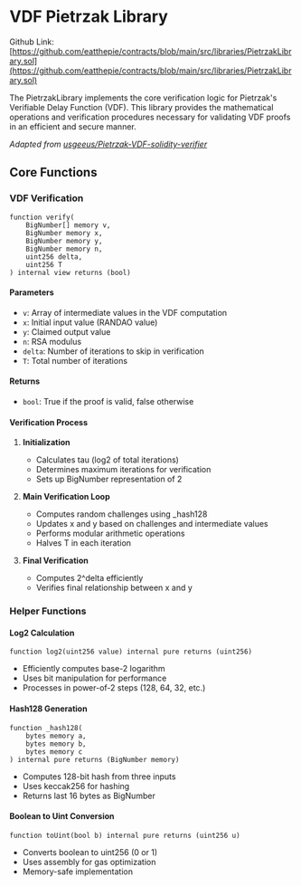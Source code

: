 # VDF Pietrzak Library

Github Link: [https://github.com/eatthepie/contracts/blob/main/src/libraries/PietrzakLibrary.sol](https://github.com/eatthepie/contracts/blob/main/src/libraries/PietrzakLibrary.sol)

The PietrzakLibrary implements the core verification logic for Pietrzak's Verifiable Delay Function (VDF). This library provides the mathematical operations and verification procedures necessary for validating VDF proofs in an efficient and secure manner.

_Adapted from [usgeeus/Pietrzak-VDF-solidity-verifier](https://github.com/usgeeus/Pietrzak-VDF-solidity-verifier)_

## Core Functions

### VDF Verification

```solidity
function verify(
    BigNumber[] memory v,
    BigNumber memory x,
    BigNumber memory y,
    BigNumber memory n,
    uint256 delta,
    uint256 T
) internal view returns (bool)
```

#### Parameters

- `v`: Array of intermediate values in the VDF computation
- `x`: Initial input value (RANDAO value)
- `y`: Claimed output value
- `n`: RSA modulus
- `delta`: Number of iterations to skip in verification
- `T`: Total number of iterations

#### Returns

- `bool`: True if the proof is valid, false otherwise

#### Verification Process

1. **Initialization**

   - Calculates tau (log2 of total iterations)
   - Determines maximum iterations for verification
   - Sets up BigNumber representation of 2

2. **Main Verification Loop**

   - Computes random challenges using \_hash128
   - Updates x and y based on challenges and intermediate values
   - Performs modular arithmetic operations
   - Halves T in each iteration

3. **Final Verification**
   - Computes 2^delta efficiently
   - Verifies final relationship between x and y

### Helper Functions

#### Log2 Calculation

```solidity
function log2(uint256 value) internal pure returns (uint256)
```

- Efficiently computes base-2 logarithm
- Uses bit manipulation for performance
- Processes in power-of-2 steps (128, 64, 32, etc.)

#### Hash128 Generation

```solidity
function _hash128(
    bytes memory a,
    bytes memory b,
    bytes memory c
) internal pure returns (BigNumber memory)
```

- Computes 128-bit hash from three inputs
- Uses keccak256 for hashing
- Returns last 16 bytes as BigNumber

#### Boolean to Uint Conversion

```solidity
function toUint(bool b) internal pure returns (uint256 u)
```

- Converts boolean to uint256 (0 or 1)
- Uses assembly for gas optimization
- Memory-safe implementation

